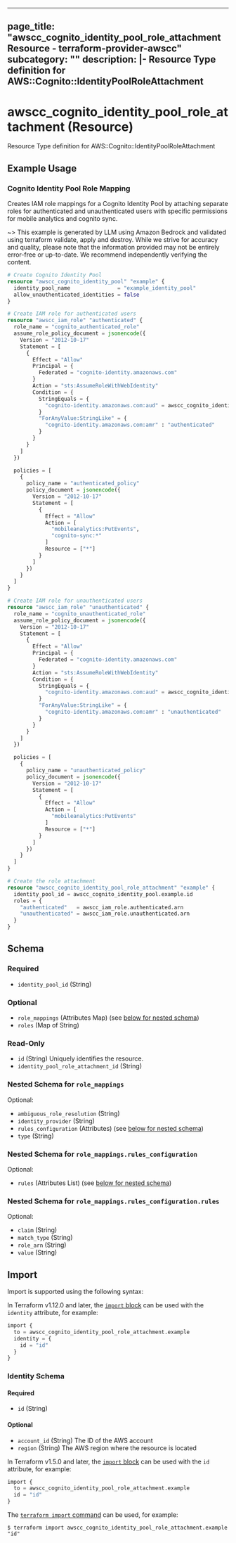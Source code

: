 
---
page_title: "awscc_cognito_identity_pool_role_attachment Resource - terraform-provider-awscc"
subcategory: ""
description: |-
  Resource Type definition for AWS::Cognito::IdentityPoolRoleAttachment
---

# awscc_cognito_identity_pool_role_attachment (Resource)

Resource Type definition for AWS::Cognito::IdentityPoolRoleAttachment

## Example Usage

### Cognito Identity Pool Role Mapping

Creates IAM role mappings for a Cognito Identity Pool by attaching separate roles for authenticated and unauthenticated users with specific permissions for mobile analytics and cognito sync.

~> This example is generated by LLM using Amazon Bedrock and validated using terraform validate, apply and destroy. While we strive for accuracy and quality, please note that the information provided may not be entirely error-free or up-to-date. We recommend independently verifying the content.

```terraform
# Create Cognito Identity Pool
resource "awscc_cognito_identity_pool" "example" {
  identity_pool_name               = "example_identity_pool"
  allow_unauthenticated_identities = false
}

# Create IAM role for authenticated users
resource "awscc_iam_role" "authenticated" {
  role_name = "cognito_authenticated_role"
  assume_role_policy_document = jsonencode({
    Version = "2012-10-17"
    Statement = [
      {
        Effect = "Allow"
        Principal = {
          Federated = "cognito-identity.amazonaws.com"
        }
        Action = "sts:AssumeRoleWithWebIdentity"
        Condition = {
          StringEquals = {
            "cognito-identity.amazonaws.com:aud" = awscc_cognito_identity_pool.example.id
          }
          "ForAnyValue:StringLike" = {
            "cognito-identity.amazonaws.com:amr" : "authenticated"
          }
        }
      }
    ]
  })

  policies = [
    {
      policy_name = "authenticated_policy"
      policy_document = jsonencode({
        Version = "2012-10-17"
        Statement = [
          {
            Effect = "Allow"
            Action = [
              "mobileanalytics:PutEvents",
              "cognito-sync:*"
            ]
            Resource = ["*"]
          }
        ]
      })
    }
  ]
}

# Create IAM role for unauthenticated users
resource "awscc_iam_role" "unauthenticated" {
  role_name = "cognito_unauthenticated_role"
  assume_role_policy_document = jsonencode({
    Version = "2012-10-17"
    Statement = [
      {
        Effect = "Allow"
        Principal = {
          Federated = "cognito-identity.amazonaws.com"
        }
        Action = "sts:AssumeRoleWithWebIdentity"
        Condition = {
          StringEquals = {
            "cognito-identity.amazonaws.com:aud" = awscc_cognito_identity_pool.example.id
          }
          "ForAnyValue:StringLike" = {
            "cognito-identity.amazonaws.com:amr" : "unauthenticated"
          }
        }
      }
    ]
  })

  policies = [
    {
      policy_name = "unauthenticated_policy"
      policy_document = jsonencode({
        Version = "2012-10-17"
        Statement = [
          {
            Effect = "Allow"
            Action = [
              "mobileanalytics:PutEvents"
            ]
            Resource = ["*"]
          }
        ]
      })
    }
  ]
}

# Create the role attachment
resource "awscc_cognito_identity_pool_role_attachment" "example" {
  identity_pool_id = awscc_cognito_identity_pool.example.id
  roles = {
    "authenticated"   = awscc_iam_role.authenticated.arn
    "unauthenticated" = awscc_iam_role.unauthenticated.arn
  }
}
```

<!-- schema generated by tfplugindocs -->
## Schema

### Required

- `identity_pool_id` (String)

### Optional

- `role_mappings` (Attributes Map) (see [below for nested schema](#nestedatt--role_mappings))
- `roles` (Map of String)

### Read-Only

- `id` (String) Uniquely identifies the resource.
- `identity_pool_role_attachment_id` (String)

<a id="nestedatt--role_mappings"></a>
### Nested Schema for `role_mappings`

Optional:

- `ambiguous_role_resolution` (String)
- `identity_provider` (String)
- `rules_configuration` (Attributes) (see [below for nested schema](#nestedatt--role_mappings--rules_configuration))
- `type` (String)

<a id="nestedatt--role_mappings--rules_configuration"></a>
### Nested Schema for `role_mappings.rules_configuration`

Optional:

- `rules` (Attributes List) (see [below for nested schema](#nestedatt--role_mappings--rules_configuration--rules))

<a id="nestedatt--role_mappings--rules_configuration--rules"></a>
### Nested Schema for `role_mappings.rules_configuration.rules`

Optional:

- `claim` (String)
- `match_type` (String)
- `role_arn` (String)
- `value` (String)

## Import

Import is supported using the following syntax:

In Terraform v1.12.0 and later, the [`import` block](https://developer.hashicorp.com/terraform/language/import) can be used with the `identity` attribute, for example:

```terraform
import {
  to = awscc_cognito_identity_pool_role_attachment.example
  identity = {
    id = "id"
  }
}
```

<!-- schema generated by tfplugindocs -->
### Identity Schema

#### Required

- `id` (String)

#### Optional

- `account_id` (String) The ID of the AWS account
- `region` (String) The AWS region where the resource is located

In Terraform v1.5.0 and later, the [`import` block](https://developer.hashicorp.com/terraform/language/import) can be used with the `id` attribute, for example:

```terraform
import {
  to = awscc_cognito_identity_pool_role_attachment.example
  id = "id"
}
```

The [`terraform import` command](https://developer.hashicorp.com/terraform/cli/commands/import) can be used, for example:

```shell
$ terraform import awscc_cognito_identity_pool_role_attachment.example "id"
```
